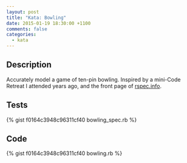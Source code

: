 ```yaml
---
layout: post
title: "Kata: Bowling"
date: 2015-01-19 18:30:00 +1100
comments: false
categories: 
  - kata
---
```


## Description
Accurately model a game of ten-pin bowling. Inspired by a mini-Code Retreat I attended years ago, and the front page of [rspec.info][1].

## Tests

{% gist f0164c3948c96311cf40 bowling_spec.rb %}

## Code

{% gist f0164c3948c96311cf40 bowling.rb %}

[1]: http://rspec.info/
